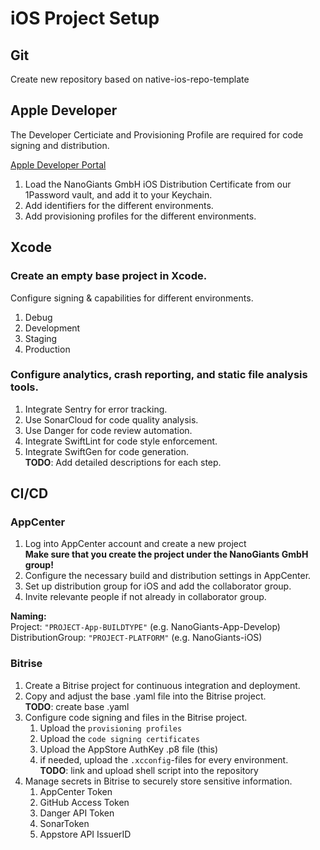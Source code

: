 # iOS Project Setup
## Git
Create new repository based on native-ios-repo-template

## Apple Developer
The Developer Certiciate and Provisioning Profile are required for code signing and distribution.  

[Apple Developer Portal](https://developer.apple.com/account/resources/)

1. Load the NanoGiants GmbH iOS Distribution Certificate from our 1Password vault, and add it to your Keychain.
2. Add identifiers for the different environments.
3. Add provisioning profiles for the different environments.

## Xcode
### Create an empty base project in Xcode.
Configure signing & capabilities for different environments.

1. Debug
2. Development
3. Staging
4. Production
   
### Configure analytics, crash reporting, and static file analysis tools.
1. Integrate Sentry for error tracking.
2. Use SonarCloud for code quality analysis.
3. Use Danger for code review automation.
4. Integrate SwiftLint for code style enforcement.
5. Integrate SwiftGen for code generation.  
**TODO**: Add detailed descriptions for each step.

## CI/CD
### AppCenter
1. Log into AppCenter account and create a new project  
**Make sure that you create the project under the NanoGiants GmbH group!**
2. Configure the necessary build and distribution settings in AppCenter.
3. Set up distribution group for iOS and add the collaborator group.
4. Invite relevante people if not already in collaborator group.

**Naming:**  
Project: `"PROJECT-App-BUILDTYPE"` (e.g. NanoGiants-App-Develop)  
DistributionGroup: `"PROJECT-PLATFORM"` (e.g. NanoGiants-iOS)  

### Bitrise
1. Create a Bitrise project for continuous integration and deployment.
2. Copy and adjust the base .yaml file into the Bitrise project.  
**TODO**: create base .yaml  
3. Configure code signing and files in the Bitrise project.
    1. Upload the `provisioning profiles`
    2. Upload the `code signing certificates`
    3. Upload the AppStore AuthKey .p8 file (this)
    4. if needed, upload the `.xcconfig`-files for every environment.  
    **TODO**: link and upload shell script into the repository
4. Manage secrets in Bitrise to securely store sensitive information.
    1. AppCenter Token
    2. GitHub Access Token
    3. Danger API Token
    4. SonarToken
    5. Appstore API IssuerID